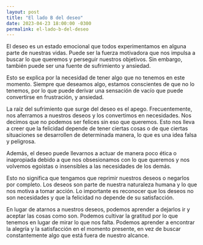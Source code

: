 ```yaml
---
layout: post
title: "El lado B del deseo"
date: 2023-04-23 18:00:00 -0300
permalink: el-lado-b-del-deseo
---
```


El deseo es un estado emocional que todos experimentamos en alguna parte de nuestras vidas. Puede ser la fuerza motivadora que nos impulsa a buscar lo que queremos y perseguir nuestros objetivos. Sin embargo, también puede ser una fuente de sufrimiento y ansiedad.

Esto se explica por la necesidad de tener algo que no tenemos en este momento. Siempre que deseamos algo, estamos conscientes de que no lo tenemos, por lo que puede derivar una sensación de vacío que puede convertirse en frustración, y ansiedad.

La raíz del sufrimiento que surge del deseo es el apego. Frecuentemente, nos aferramos a nuestros deseos y los convertimos en necesidades. Nos decimos que no podemos ser felices sin eso que queremos. Esto nos lleva a creer que la felicidad depende de tener ciertas cosas o de que ciertas situaciones se desarrollen de determinada manera, lo que es una idea falsa y peligrosa.

Además, el deseo puede llevarnos a actuar de manera poco ética o inapropiada debido a que nos obsesionamos con lo que queremos y nos volvemos egoístas o insensibles a las necesidades de los demás.

Esto no significa que tengamos que reprimir nuestros deseos o negarlos por completo. Los deseos son parte de nuestra naturaleza humana y lo que nos motiva a tomar acción. Lo importante es reconocer que los deseos no son necesidades y que la felicidad no depende de su satisfacción.

En lugar de atarnos a nuestros deseos, podemos aprender a dejarlos ir y aceptar las cosas como son. Podemos cultivar la gratitud por lo que tenemos en lugar de mirar lo que nos falta. Podemos aprender a encontrar la alegría y la satisfacción en el momento presente, en vez de buscar constantemente algo que está fuera de nuestro alcance.
